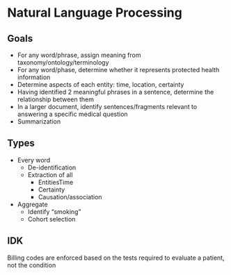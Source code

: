 # Natural Language Processing

## Goals

- For any word/phrase, assign meaning from taxonomy/ontology/terminology
- For any word/phase, determine whether it represents protected health information
- Determine aspects of each entity: time, location, certainty
- Having identified 2 meaningful phrases in a sentence, determine the relationship between them
- In a larger document, identify sentences/fragments relevant to answering a specific medical question
- Summarization

## Types

- Every word
  - De-identification
  - Extraction of all
    - EntitiesTime
    - Certainty
    - Causation/association
- Aggregate
  - Identify “smoking”
  - Cohort selection

## IDK

Billing codes are enforced based on the tests required to evaluate a patient, not the condition